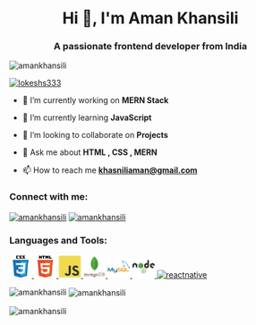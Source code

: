 <h1 align="center">Hi 👋, I'm Aman Khansili</h1>
<h3 align="center">A passionate frontend developer from India</h3>
<p align="left"> <img src="https://komarev.com/ghpvc/?username=amankhansili&label=Profile%20views&color=0e75b6&style=flat" alt="amankhansili" /> </p>
<p align="left"> <a href="https://github.com/ryo-ma/github-profile-trophy"><img src="https://github-profile-trophy.vercel.app/?username=lokeshs333" alt="lokeshs333" /></a> </p>

- 🔭 I’m currently working on **MERN Stack**

- 🌱 I’m currently learning **JavaScript**

- 👯 I’m looking to collaborate on **Projects**

- 💬 Ask me about **HTML , CSS , MERN**

- 📫 How to reach me **khasniliaman@gmail.com**

<h3 align="left">Connect with me:</h3>
<p align="left">

<a href="https://www.linkedin.com/in/aman-khansili-273153221" target="blank"><img align="center" src="https://raw.githubusercontent.com/rahuldkjain/github-profile-readme-generator/master/src/images/icons/Social/linked-in-alt.svg" alt="amankhansili" height="30" width="40" /></a>
<a href="https://instagram.com/amankhansili" target="blank"><img align="center" src="https://raw.githubusercontent.com/rahuldkjain/github-profile-readme-generator/master/src/images/icons/Social/instagram.svg" alt="amankhansili" height="30" width="40" /></a>
</p>

<h3 align="left">Languages and Tools:</h3>
<p align="left"> <a href="https://www.w3schools.com/css/" target="_blank" rel="noreferrer"> <img src="https://raw.githubusercontent.com/devicons/devicon/master/icons/css3/css3-original-wordmark.svg" alt="css3" width="40" height="40"/> </a> <a href="https://www.w3.org/html/" target="_blank" rel="noreferrer"> <img src="https://raw.githubusercontent.com/devicons/devicon/master/icons/html5/html5-original-wordmark.svg" alt="html5" width="40" height="40"/> </a> <a href="https://developer.mozilla.org/en-US/docs/Web/JavaScript" target="_blank" rel="noreferrer"> <img src="https://raw.githubusercontent.com/devicons/devicon/master/icons/javascript/javascript-original.svg" alt="javascript" width="40" height="40"/> </a> <a href="https://www.mongodb.com/" target="_blank" rel="noreferrer"> <img src="https://raw.githubusercontent.com/devicons/devicon/master/icons/mongodb/mongodb-original-wordmark.svg" alt="mongodb" width="40" height="40"/> </a> <a href="https://www.mysql.com/" target="_blank" rel="noreferrer"> <img src="https://raw.githubusercontent.com/devicons/devicon/master/icons/mysql/mysql-original-wordmark.svg" alt="mysql" width="40" height="40"/> </a> <a href="https://nodejs.org" target="_blank" rel="noreferrer"> <img src="https://raw.githubusercontent.com/devicons/devicon/master/icons/nodejs/nodejs-original-wordmark.svg" alt="nodejs" width="40" height="40"/> </a> <a href="https://reactnative.dev/" target="_blank" rel="noreferrer"> <img src="https://reactnative.dev/img/header_logo.svg" alt="reactnative" width="40" height="40"/> </a> </p>

<p><img align="left" src="https://github-readme-stats.vercel.app/api/top-langs?username=amankhansili&show_icons=true&locale=en&layout=compact" alt="amankhansili" /></p>

<p>&nbsp;<img align="center" src="https://github-readme-stats.vercel.app/api?username=amankhansili&show_icons=true&locale=en" alt="amankhansili" /></p>

<p><img align="center" src="https://github-readme-streak-stats.herokuapp.com/?user=amankhansili&" alt="amankhansili" /></p>

